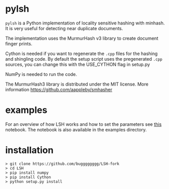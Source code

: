 pylsh
===========

`pylsh` is a Python implementation of locality sensitive hashing with minhash. It is very useful for detecting near duplicate documents.

The implementation uses the MurmurHash v3 library to create document finger prints.

Cython is needed if you want to regenerate the `.cpp` files for the hashing and shingling code. By default the setup script uses the pregenerated `.cpp` sources, you can change this with the USE_CYTHON flag in setup.py

NumPy is needed to run the code.

The MurmurHash3 library is distributed under the MIT license. More information https://github.com/aappleby/smhasher


examples
============

For an overview of how LSH works and how to set the parameters see 
[this](http://nbviewer.jupyter.org/github/mattilyra/LSH/blob/master/examples/Introduction.ipynb)
notebook. The notebook is also available in the examples directory.

installation
============
```
> git clone https://github.com/bugggggggg/LSH-fork
> cd LSH
> pip install numpy
> pip install Cython
> python setup.py install
```
